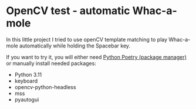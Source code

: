 # OpenCV test - automatic Whac-a-mole

In this little project I tried to use openCV template matching to play Whac-a-mole automatically while holding the Spacebar key.

If you want to try it, you will either need [Python Poetry (package manager)](https://python-poetry.org/docs/) or manually install needed packages:
+ Python 3.11
+ keyboard
+ opencv-python-headless
+ mss
+ pyautogui

